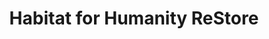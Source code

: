 ---
title: "Habitat for Humanity ReStore"
url: /bloomington/habitat-for-humanity-restore/
shop: charity
---
